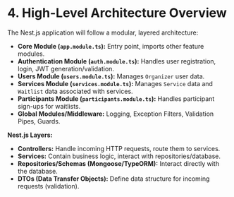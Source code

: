 # 4. High-Level Architecture Overview

The Nest.js application will follow a modular, layered architecture:

* **Core Module (`app.module.ts`):** Entry point, imports other feature modules.
* **Authentication Module (`auth.module.ts`):** Handles user registration, login, JWT generation/validation.
* **Users Module (`users.module.ts`):** Manages `Organizer` user data.
* **Services Module (`services.module.ts`):** Manages `Service` data and `Waitlist` data associated with services.
* **Participants Module (`participants.module.ts`):** Handles participant sign-ups for waitlists.
* **Global Modules/Middleware:** Logging, Exception Filters, Validation Pipes, Guards.

**Nest.js Layers:**
* **Controllers:** Handle incoming HTTP requests, route them to services.
* **Services:** Contain business logic, interact with repositories/database.
* **Repositories/Schemas (Mongoose/TypeORM):** Interact directly with the database.
* **DTOs (Data Transfer Objects):** Define data structure for incoming requests (validation).
